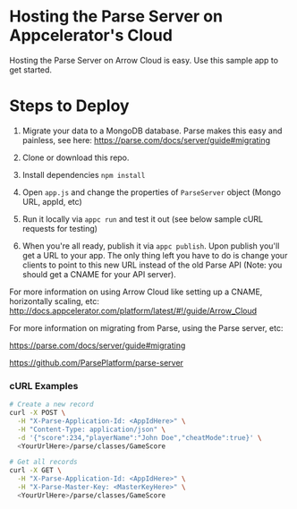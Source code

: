 # Hosting the Parse Server on Appcelerator's Cloud

Hosting the Parse Server on Arrow Cloud is easy.  Use this sample app to get started.

# Steps to Deploy

1.  Migrate your data to a MongoDB database.  Parse makes this easy and painless, see here: https://parse.com/docs/server/guide#migrating

2.  Clone or download this repo.

3.  Install dependencies `npm install`

4.  Open `app.js` and change the properties of `ParseServer` object (Mongo URL, appId, etc)

5.  Run it locally via `appc run` and test it out (see below sample cURL requests for testing)

6.  When you're all ready, publish it via `appc publish`.  Upon publish you'll get a URL to your app.  The only thing left you have to do is change your clients to point to this new URL instead of the old Parse API (Note: you should get a CNAME for your API server).

For more information on using Arrow Cloud like setting up a CNAME, horizontally scaling, etc:  http://docs.appcelerator.com/platform/latest/#!/guide/Arrow_Cloud

For more information on migrating from Parse, using the Parse server, etc:  

https://parse.com/docs/server/guide#migrating

https://github.com/ParsePlatform/parse-server

### cURL Examples

```bash
# Create a new record
curl -X POST \
  -H "X-Parse-Application-Id: <AppIdHere>" \
  -H "Content-Type: application/json" \
  -d '{"score":234,"playerName":"John Doe","cheatMode":true}' \
  <YourUrlHere>/parse/classes/GameScore

# Get all records
curl -X GET \
  -H "X-Parse-Application-Id: <AppIdHere>" \
  -H "X-Parse-Master-Key: <MasterKeyHere>" \
  <YourUrlHere>/parse/classes/GameScore
```
